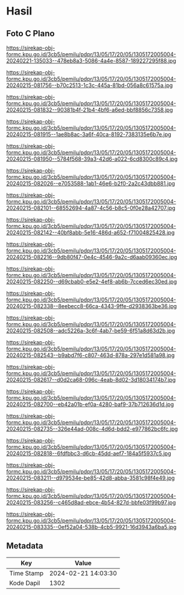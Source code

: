 # Hasil

## Foto C Plano

https://sirekap-obj-formc.kpu.go.id/3cb5/pemilu/pdpr/13/05/17/20/05/1305172005004-20240221-135033--478eb8a3-5086-4a4e-8587-189227295f88.jpg

https://sirekap-obj-formc.kpu.go.id/3cb5/pemilu/pdpr/13/05/17/20/05/1305172005004-20240215-081756--b70c2513-1c3c-445a-81bd-056a8c61575a.jpg

https://sirekap-obj-formc.kpu.go.id/3cb5/pemilu/pdpr/13/05/17/20/05/1305172005004-20240215-081832--90381b4f-21b4-4bf6-a6ed-bbf8856c7358.jpg

https://sirekap-obj-formc.kpu.go.id/3cb5/pemilu/pdpr/13/05/17/20/05/1305172005004-20240215-081915--1ae8b8ac-3a6f-40ca-8192-7383135e6b7e.jpg

https://sirekap-obj-formc.kpu.go.id/3cb5/pemilu/pdpr/13/05/17/20/05/1305172005004-20240215-081950--5784f568-39a3-42d6-a022-6cd8300c89c4.jpg

https://sirekap-obj-formc.kpu.go.id/3cb5/pemilu/pdpr/13/05/17/20/05/1305172005004-20240215-082026--e7053588-1ab1-46e6-b2f0-2a2c43dbb881.jpg

https://sirekap-obj-formc.kpu.go.id/3cb5/pemilu/pdpr/13/05/17/20/05/1305172005004-20240215-082101--68552694-4a87-4c56-b8c5-0f0e28a42707.jpg

https://sirekap-obj-formc.kpu.go.id/3cb5/pemilu/pdpr/13/05/17/20/05/1305172005004-20240215-082142--40bf8abb-5e16-486d-a652-f71004825428.jpg

https://sirekap-obj-formc.kpu.go.id/3cb5/pemilu/pdpr/13/05/17/20/05/1305172005004-20240215-082216--9db80f47-0e4c-4546-9a2c-d6aab09360ec.jpg

https://sirekap-obj-formc.kpu.go.id/3cb5/pemilu/pdpr/13/05/17/20/05/1305172005004-20240215-082250--d69cbab0-e5e2-4ef8-ab6b-7cced6ec30ed.jpg

https://sirekap-obj-formc.kpu.go.id/3cb5/pemilu/pdpr/13/05/17/20/05/1305172005004-20240215-082338--8eebecc8-66ca-4343-9ffe-d2938363be36.jpg

https://sirekap-obj-formc.kpu.go.id/3cb5/pemilu/pdpr/13/05/17/20/05/1305172005004-20240215-082508--adc5226a-3c6f-4ab7-be59-6f51a8d63d2b.jpg

https://sirekap-obj-formc.kpu.go.id/3cb5/pemilu/pdpr/13/05/17/20/05/1305172005004-20240215-082543--b9abd7f6-c807-463d-878a-297e1d581a98.jpg

https://sirekap-obj-formc.kpu.go.id/3cb5/pemilu/pdpr/13/05/17/20/05/1305172005004-20240215-082617--d0d2ca68-096c-4eab-8d02-3d18034174b7.jpg

https://sirekap-obj-formc.kpu.go.id/3cb5/pemilu/pdpr/13/05/17/20/05/1305172005004-20240215-082700--eb42a01b-ef0a-4280-baf9-37b712636d1d.jpg

https://sirekap-obj-formc.kpu.go.id/3cb5/pemilu/pdpr/13/05/17/20/05/1305172005004-20240215-082735--326e44ad-008c-4d6d-bdd2-e977862bc6fc.jpg

https://sirekap-obj-formc.kpu.go.id/3cb5/pemilu/pdpr/13/05/17/20/05/1305172005004-20240215-082818--6fdfbbc3-d6cb-45dd-aef7-184a5f5937c5.jpg

https://sirekap-obj-formc.kpu.go.id/3cb5/pemilu/pdpr/13/05/17/20/05/1305172005004-20240215-083211--d979534e-be85-42d8-abba-3581c98f4e49.jpg

https://sirekap-obj-formc.kpu.go.id/3cb5/pemilu/pdpr/13/05/17/20/05/1305172005004-20240215-083256--c465d8ad-ebce-4b54-827d-bbfe03f99b97.jpg

https://sirekap-obj-formc.kpu.go.id/3cb5/pemilu/pdpr/13/05/17/20/05/1305172005004-20240215-083335--0ef52a04-538b-4cb5-9921-16d3943a6ba5.jpg


## Metadata

| Key        | Value               |
| ---------- | ------------------- |
| Time Stamp | 2024-02-21 14:03:30 |
| Kode Dapil | 1302                |




